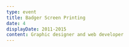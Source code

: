```yaml
---
type: event
title: Badger Screen Printing
date: 4
displayDate: 2011-2015
content: Graphic designer and web developer
---
```


